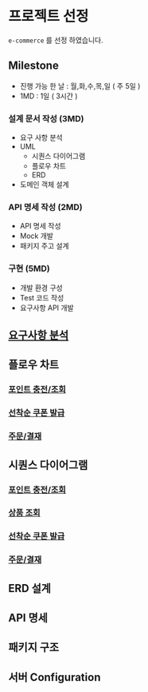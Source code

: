 # 프로젝트 선정
`e-commerce` 를 선정 하였습니다. 

## Milestone
 
- 진행 가능 한 날 : 월,화,수,목,일 ( 주 5일 )
- 1MD : 1일 ( 3시간 )

### 설계 문서 작성 (3MD)
- 요구 사항 분석
- UML 
  - 시퀀스 다이어그램
  - 플로우 차트
  - ERD
- 도메인 객체 설계

### API 명세 작성 (2MD)
- API 명세 작성
- Mock 개발
- 패키지 주고 설계

### 구현 (5MD)
- 개발 환경 구성
- Test 코드 작성
- 요구사항 API 개발

## [요구사항 분석](https://docs.google.com/spreadsheets/d/1t_x48OX8v5qGE9aPk9-a_7EixDlwSdpn_QKgB-MDL4c/edit?usp=sharing)

## 플로우 차트

### [포인트 충전/조회](docs/01-플로우차트-포인트충전_조회.png)

### [선착순 쿠폰 발급](docs/01-플로우차트-선착순_쿠폰_발급.png)

### [주문/결재](docs/01-플로우차트-주문_결재.png)

## 시퀀스 다이어그램

### [포인트 충전/조회](docs/02-시퀀스-포인트충전_조회.png)

### [상품 조회](docs/02-시퀀스-상품_목록_조회.png)

### [선착순 쿠폰 발급](docs/02-시퀀스-선착순_쿠폰_발급.png)

### [주문/결재](docs/02-시퀀스-주문_결재.png)

## ERD 설계

## API 명세

## 패키지 구조

## 서버 Configuration
